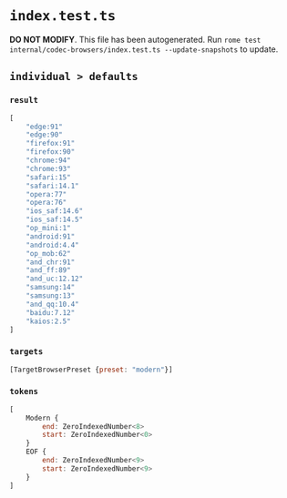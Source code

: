 # `index.test.ts`

**DO NOT MODIFY**. This file has been autogenerated. Run `rome test internal/codec-browsers/index.test.ts --update-snapshots` to update.

## `individual > defaults`

### `result`

```javascript
[
	"edge:91"
	"edge:90"
	"firefox:91"
	"firefox:90"
	"chrome:94"
	"chrome:93"
	"safari:15"
	"safari:14.1"
	"opera:77"
	"opera:76"
	"ios_saf:14.6"
	"ios_saf:14.5"
	"op_mini:1"
	"android:91"
	"android:4.4"
	"op_mob:62"
	"and_chr:91"
	"and_ff:89"
	"and_uc:12.12"
	"samsung:14"
	"samsung:13"
	"and_qq:10.4"
	"baidu:7.12"
	"kaios:2.5"
]
```

### `targets`

```javascript
[TargetBrowserPreset {preset: "modern"}]
```

### `tokens`

```javascript
[
	Modern {
		end: ZeroIndexedNumber<8>
		start: ZeroIndexedNumber<0>
	}
	EOF {
		end: ZeroIndexedNumber<9>
		start: ZeroIndexedNumber<9>
	}
]
```
